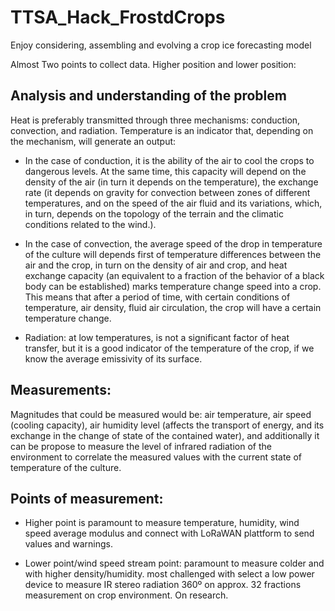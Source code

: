 # TTSA_Hack_FrostdCrops
Enjoy considering, assembling and evolving a crop ice forecasting model

Almost Two points to collect data. Higher position and lower position: 

## Analysis and understanding of the problem


Heat is preferably transmitted through three mechanisms: conduction, convection, and radiation. Temperature is an indicator that, depending on the mechanism, will generate an output:

- In the case of conduction, it is the ability of the air to cool the crops to dangerous levels. At the same time, this capacity will depend on the density of the air (in turn it depends on the temperature), the exchange rate (it depends on gravity for convection between zones of different temperatures, and on the speed of the air fluid and its variations, which, in turn, depends on the topology of the terrain and the climatic conditions related to the wind.).

- In the case of convection, the average speed of the drop in temperature of the culture will depends first of temperature differences between the air and the crop, in turn on the density of air and crop, and heat exchange capacity (an equivalent to a fraction of the behavior of a black body can be established) marks temperature change speed into a crop. This means that after a period of time, with certain conditions of temperature, air density, fluid air circulation, the crop will have a certain temperature change.

- Radiation: at low temperatures, is not a significant factor of heat transfer, but it is a good indicator of the temperature of the crop, if we know the average emissivity of its surface.

## Measurements:


Magnitudes that could be measured would be: air temperature, air speed (cooling capacity), air humidity level (affects the transport of energy, and its exchange in the change of state of the contained water), and additionally it can be propose to measure the level of infrared radiation of the environment to correlate the measured values with the current state of temperature of the culture.


## Points of measurement: 


- Higher point is paramount to measure temperature, humidity, wind speed average modulus and connect with LoRaWAN plattform to send values and warnings.

- Lower point/wind speed stream point: paramount to measure colder and with higher density/humidity. most challenged with select a low power device to measure IR stereo radiation 360º on approx. 32 fractions measurement on crop environment. On research.
